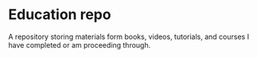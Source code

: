 # Education repo
A repository storing materials form books, videos, tutorials, and courses I have completed or am proceeding through.
